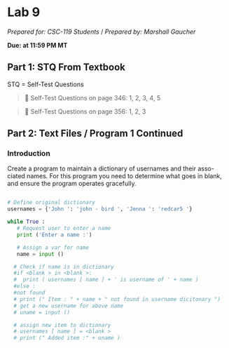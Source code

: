 # Lab 9
_Prepared for: CSC-119 Students_ /
_Prepared by: Marshall Gaucher_


**Due: at 11:59 PM MT**

## Part 1: STQ From Textbook
STQ = Self-Test Questions

> :blue_book: Self-Test Questions on page 346: 1, 2, 3, 4, 5

> :blue_book: Self-Test Questions on page 356: 1, 2, 3

## Part 2: Text Files / Program 1 Continued
### Introduction
Create a program to maintain a dictionary of usernames and their asso-
ciated names. For this program you need to determine what goes in blank,
and ensure the program operates gracefully.

```python

# Define original dictionary
usernames = {'John ': 'john - bird ', 'Jenna ': 'redcar5 '}

while True :
   # Request user to enter a name
   print ('Enter a name :')

   # Assign a var for name
   name = input ()

  # Check if name is in dictionary
  #if <blank > in <blank >:
  #  print ( usernames [ name ] + ' is username of ' + name )
  #else :
  #not found
  # print (" Item : " + name + " not found in username dicitonary ")
  # get a new username for above name
  # uname = input ()

  # assign new item to dictionary
  # usernames [ name ] = <blank >
  # print (" Added item :" + uname )

```

